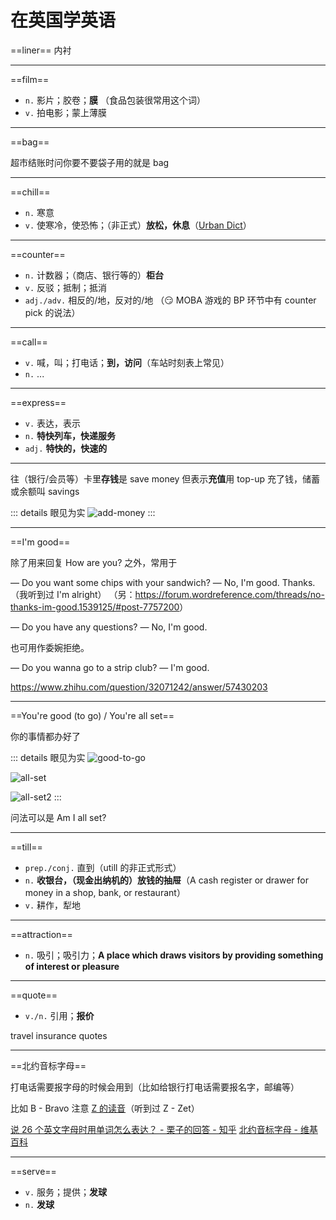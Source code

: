 # 在英国学英语

==liner== 内衬

---

==film==

- `n.` 影片；胶卷；**膜**
  （食品包装很常用这个词）
- `v.` 拍电影；蒙上薄膜

---

==bag==

超市结账时问你要不要袋子用的就是 bag

---

==chill==

- `n.` 寒意
- `v.` 使寒冷，使恐怖；（非正式）**放松，休息**（[Urban Dict](https://www.urbandictionary.com/define.php?term=chilling)）

---

==counter==

- `n.` 计数器；（商店、银行等的）**柜台**
- `v.` 反驳；抵制；抵消
- `adj./adv.` 相反的/地，反对的/地
  （😏 MOBA 游戏的 BP 环节中有 counter pick 的说法）

---

==call==

- `v.` 喊，叫；打电话；**到，访问**（车站时刻表上常见）
- `n.` ...

---

==express==

- `v.` 表达，表示
- `n.` **特快列车，快递服务**
- `adj.` **特快的，快速的**

---

往（银行/会员等）卡里**存钱**是 save money
但表示**充值**用 top-up
充了钱，储蓄或余额叫 savings

::: details 眼见为实
![add-money](./imgs/oyster-card.png)
:::

---

==I'm good==

除了用来回复 How are you? 之外，常用于

― Do you want some chips with your sandwich?
― No, I'm good. Thanks.
（我听到过 I'm alright）
（另：<https://forum.wordreference.com/threads/no-thanks-im-good.1539125/#post-7757200>）

― Do you have any questions?
― No, I'm good.

也可用作委婉拒绝。

― Do you wanna go to a strip club?
― I'm good.

<https://www.zhihu.com/question/32071242/answer/57430203>

---

==You're good (to go) / You're all set==

你的事情都办好了

::: details 眼见为实
![good-to-go](./imgs/good-to-go.png)

![all-set](./imgs/all-set.png)

![all-set2](./imgs/all-set2.png)
:::

问法可以是 Am I all set?

---

==till==

- `prep./conj.` 直到（utill 的非正式形式）
- `n.` **收银台，（现金出纳机的）放钱的抽屉**（A cash register or drawer for money in a shop, bank, or restaurant）
- `v.` 耕作，犁地

---

==attraction==

- `n.` 吸引；吸引力；**A place which draws visitors by providing something of interest or pleasure**

---

==quote==

- `v./n.` 引用；**报价**

travel insurance quotes

---

==北约音标字母==

打电话需要报字母的时候会用到（比如给银行打电话需要报名字，邮编等）

比如 B - Bravo
注意 [Z 的读音](/english/be-vs-ae#z)（听到过 Z - Zet）

[说 26 个英文字母时用单词怎么表达？ - 栗子的回答 - 知乎](https://www.zhihu.com/question/19737171/answer/200385911)
[北约音标字母 - 维基百科](https://zh.wikipedia.org/zh-cn/北约音标字母)

---

==serve==

- `v.` 服务；提供；**发球**
- `n.` **发球**
